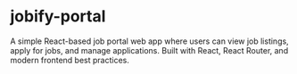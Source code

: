 # jobify-portal
A simple React-based job portal web app where users can view job listings, apply for jobs, and manage applications. Built with React, React Router, and modern frontend best practices.
